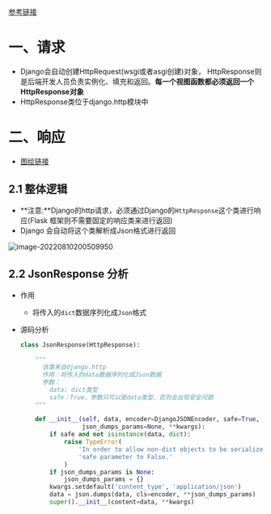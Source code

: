 [参考链接](https://blog.csdn.net/zy010101/article/details/121030001?ops_request_misc=%257B%2522request%255Fid%2522%253A%2522166013386716781818787080%2522%252C%2522scm%2522%253A%252220140713.130102334.pc%255Fall.%2522%257D&request_id=166013386716781818787080&biz_id=0&utm_medium=distribute.pc_search_result.none-task-blog-2~all~first_rank_ecpm_v1~pc_rank_34-1-121030001-null-null.142^v40^pc_rank_34_2,185^v2^control&utm_term=Django%20Http%20%E5%93%8D%E5%BA%94%E5%85%81%E8%AE%B8%E8%BF%94%E5%9B%9E%E6%80%8E%E4%B9%88%E7%9A%84%E5%86%85%E5%AE%B9&spm=1018.2226.3001.4187)

# 一、请求

- Django会自动创建HttpRequest(wsgi或者asgi创建)对象， HttpResponse则是后端开发人员负责实例化、填充和返回。**每一个视图函数都必须返回一个HttpResponse对象**
- HttpResponse类位于django.http模块中

# 二、响应

- [图绘链接](https://boardmix.cn/app/editor/Q7qiXZBDJiDN0dpsJiQ04g)

## 2.1 整体逻辑

- **注意:**Django的http请求，必须通过Django的`HttpResponse`这个类进行响应(Flask 框架则不需要固定的响应类来进行返回)
- Django 会自动将这个类解析成Json格式进行返回

![image-20220810200509950](https://yrecord.oss-cn-hangzhou.aliyuncs.com/picture/202208102005414.png)

## 2.2 JsonResponse 分析

- 作用
  - 将传入的`dict`数据序列化成`Json`格式

- 源码分析

  ```python
  class JsonResponse(HttpResponse):
      
      """
        该类来自django.http
        作用：将传入的data数据序列化成Json数据
        参数：
          data: dict类型
          safe：True，参数只可以是data类型，否则会出现安全问题
      """  
  
      def __init__(self, data, encoder=DjangoJSONEncoder, safe=True,
                   json_dumps_params=None, **kwargs):
          if safe and not isinstance(data, dict):
              raise TypeError(
                  'In order to allow non-dict objects to be serialized set the '
                  'safe parameter to False.'
              )
          if json_dumps_params is None:
              json_dumps_params = {}
          kwargs.setdefault('content_type', 'application/json')
          data = json.dumps(data, cls=encoder, **json_dumps_params)
          super().__init__(content=data, **kwargs)
  ```

  